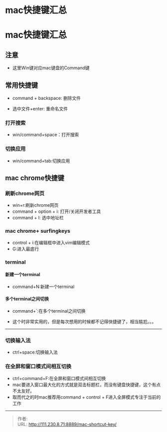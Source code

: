 # mac快捷键汇总

# mac快捷键汇总
## 注意
- 这里Win键对应mac键盘的Command键

## 常用快捷键
- command + backspace: 删除文件

- 选中文件+enter: 重命名文件

### 打开搜索
- win/command+space：打开搜索

### 切换应用
- win/command+tab:切换应用

## mac chrome快捷键
### 刷新chrome网页
- win+r:刷新chrome网页
- command + option + i: 打开/关闭开发者工具
- command + l: 选中地址栏

### mac chrome+ surfingkeys
- control + i:在编辑框中进入vim编辑模式
- G:进入最底行

### terminal
#### 新建一个terminal
- command+N:新建一个terminal
#### 多个terminal之间切换
- command+`:在多个terminal之间切换

- 这个时非常实用的，但是每次想用的时候都不记得快捷键了，相当尴尬。。。
---
### 切换输入法
- ctrl+space:切换输入法


### 在全屏和窗口模式间相互切换
- ctrl+command+F:在全屏和窗口模式间相互切换
- mac要进入窗口最大化的方式就是双击标题栏，而没有键盘快捷键，这个有点不太友好。
- 取而代之的时mac推荐用command + control + F进入全屏模式专注于当前的工作


---

> 作者:   
> URL: http://111.230.8.71:8889/mac-shortcut-key/  

